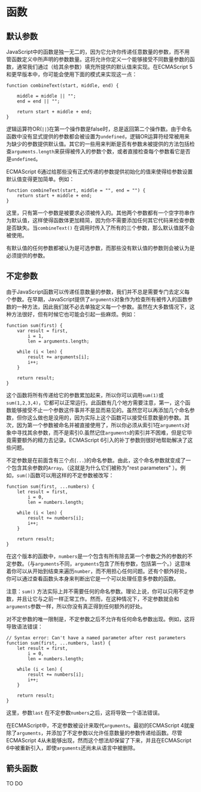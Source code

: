 # 函数


## 默认参数

JavaScript中的函数是独一无二的，因为它允许你传递任意数量的参数，而不用管函数定义中所声明的参数数量。这将允许你定义一个能够接受不同数量参数的函数，通常我们通过（给其余参数）填充所提供的默认值来实现。在ECMAScript 5和更早版本中，你可能会使用下面的模式来实现这一点：

    function combineText(start, middle, end) {

        middle = middle || "";
        end = end || "";

        return start + middle + end;
    }

逻辑运算符OR(`||`)在第一个操作数是false时，总是返回第二个操作数。由于命名函数中没有显式提供的参数都会被设置为`undefined`，逻辑OR运算符经常被用来为缺少的参数提供默认值。其它的一些用来判断是否有参数未被提供的方法包括检查`arguments.length`来获得被传入的参数个数，或者直接检查每个参数看它是否是`undefined`。

ECMAScript 6通过给那些没有正式传递的参数提供初始化的值来使得给参数设置默认值变得更加简单。例如：

    function combineText(start, middle = "", end = "") {
        return start + middle + end;
    }

这里，只有第一个参数是被要求必须被传入的。其他两个参数都有一个空字符串作为默认值，这样使得函数体更加精简，因为你不需要添加任何其它代码来检查参数是否缺失。当`combineText()` 在调用时传入了所有的三个参数，那么默认值就不会被使用。

有默认值的任何参数都被认为是可选参数，而那些没有默认值的参数则会被认为是必须提供的参数。

## 不定参数

由于JavaScript函数可以传递任意数量的参数，我们并不总是需要专门去定义每个参数。在早期，JavaScript提供了`arguments`对象作为检查所有被传入的函数参数的一种方法，因此我们就不必去单独定义每一个参数。虽然在大多数情况下，这种方法很好，但有时候它也可能会引起一些麻烦。例如：

    function sum(first) {
        var result = first,
            i = 1,
            len = arguments.length;

        while (i < len) {
            result += arguments[i];
            i++;
        }

        return result;
    }

这个函数将所有传递给它的参数累加起来，所以你可以调用`sum(1)`或`sum(1,2,3,4)`，它都可以正常运行。此函数有几个地方需要注意，第一，这个函数能够接受不止一个参数这件事并不是显而易见的。虽然您可以再添加几个命名参数，但你这么做也是没用的，因为实际上这个函数可以接受任意数量的参数。其次，因为第一个参数被命名并被直接使用了，所以你必须从索引1在`arguments`对象中寻找其余参数，而不是索引0.虽然记住`arguments`的索引并不困难，但是它毕竟需要额外的精力去记录。ECMAScript 6引入的补丁参数则很好地帮助解决了这些问题。

不定参数是在前面含有三个点(`...`)的命名参数。由此，这个命名参数就变成了一个包含其余参数的`Array`。（这就是为什么它们被称为"rest parameters" ）。例如，`sum()`函数可以用这样的不定参数被改写：

    function sum(first, ...numbers) {
        let result = first,
            i = 0,
            len = numbers.length;

        while (i < len) {
            result += numbers[i];
            i++;
        }

        return result;
    }

在这个版本的函数中，`numbers`是一个包含有所有除去第一个参数之外的参数的不定参数。（与`arguments`不同，`arguments`包含了所有参数，包括第一个。）这意味着你可以从开始到结束来遍历`number`，而不用担心任何问题。还有个额外好处，你可以通过查看函数头本身来判断出它是一个可以处理任意多参数的函数。

注意：`sum()` 方法实际上并不需要任何的命名参数。理论上说，你可以只用不定参数，并且让它与之前一样正常工作。然而，在这种情况下，不定参数就会和`arguments`参数一样，所以你没有真正得到任何额外的好处。

对不定参数的唯一限制是，不定参数之后不允许有任何命名参数出现。例如，这将导致语法错误：

    // Syntax error: Can't have a named parameter after rest parameters
    function sum(first, ...numbers, last) {
        let result = first,
            i = 0,
            len = numbers.length;

        while (i < len) {
            result += numbers[i];
            i++;
        }

        return result;
    }

这里，参数`last` 在不定参数`numbers`之后，这将导致一个语法错误。

在ECMAScript中，不定参数被设计来取代`arguments`。最初的ECMAScript 4就废除了`arguments`，并添加了不定参数以允许任意数量的参数传递给函数。尽管ECMAScript 4从未能够出现，然而这个想法却保留了下来，并且在ECMAScript 6中被重新引入，即使`arguments`还尚未从语言中被删除。

## 箭头函数

TO DO